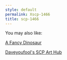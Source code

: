 ```yaml
---
style: default
permalink: Xscp-1466
title: scp-1466
---
```

You may also like:

[A Fancy Dinosaur](http://scp-wiki.net/a-fancy-dinosaur)

[Daveyoufool's SCP Art Hub](http://scp-wiki.net/daveyoufools-art)
